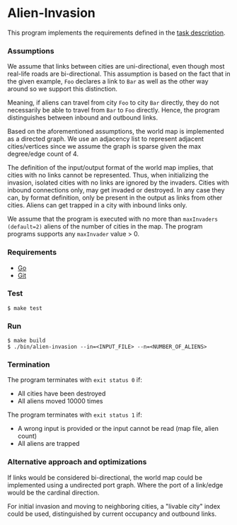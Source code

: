 # Alien-Invasion

This program implements the requirements defined in the [task description](https://github.com/fbngrm/alien-invasion/blob/master/Alien%20Invasion.pdf).

### Assumptions

We assume that links between cities are uni-directional, even though most
real-life roads are bi-directional. This assumption is based on the fact that
in the given example, `Foo` declares a link to `Bar` as well as the other way
around so we support this distinction.

Meaning, if aliens can travel from city `Foo` to city `Bar` directly, they
do not necessarily be able to travel from `Bar` to `Foo` directly.
Hence, the program distinguishes between inbound and outbound links.

Based on the aforementioned assumptions, the world map is implemented as a directed graph.
We use an adjacency list to represent adjacent cities/vertices since we assume
the graph is sparse given the max degree/edge count of 4.

The definition of the input/output format of the world map implies, that
cities with no links cannot be represented. Thus, when initializing the invasion,
isolated cities with no links are ignored by the invaders.
Cities with inbound connections only, may get invaded or destroyed. In
any case they can, by format definition, only be present in the output as
links from other cities. Aliens can get trapped in a city with inbound links only.

We assume that the program is executed with no more than `maxInvaders (default=2)`
aliens of the number of cities in the map.
The program programs supports any `maxInvader` value > 0.

### Requirements

* [Go](https://golang.org/dl/)
* [Git](https://git-scm.com/downloads)

### Test

```
$ make test
```

### Run

```
$ make build
$ ./bin/alien-invasion --in=<INPUT_FILE> --n=<NUMBER_OF_ALIENS>
```

### Termination

The program terminates with `exit status 0` if:

* All cities have been destroyed
* All aliens moved 10000 times

The program terminates with `exit status 1` if:

* A wrong input is provided or the input cannot be read (map file, alien count)
* All aliens are trapped

### Alternative approach and optimizations

If links would be considered bi-directional, the world map could be
implemented using a undirected port graph. Where the port of a link/edge
would be the cardinal direction.

For initial invasion and moving to neighboring cities, a "livable city" index
could be used, distinguished by current occupancy and outbound links.
